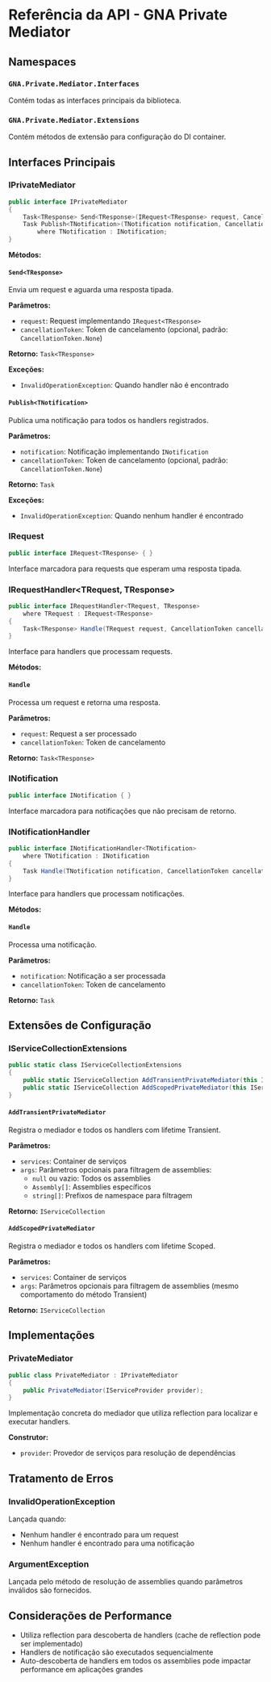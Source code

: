 # Referência da API - GNA Private Mediator

## Namespaces

### `GNA.Private.Mediator.Interfaces`
Contém todas as interfaces principais da biblioteca.

### `GNA.Private.Mediator.Extensions`
Contém métodos de extensão para configuração do DI container.

## Interfaces Principais

### IPrivateMediator

```csharp
public interface IPrivateMediator
{
    Task<TResponse> Send<TResponse>(IRequest<TResponse> request, CancellationToken cancellationToken = default);
    Task Publish<TNotification>(TNotification notification, CancellationToken cancellationToken = default)
        where TNotification : INotification;
}
```

**Métodos:**

#### `Send<TResponse>`
Envia um request e aguarda uma resposta tipada.

**Parâmetros:**
- `request`: Request implementando `IRequest<TResponse>`
- `cancellationToken`: Token de cancelamento (opcional, padrão: `CancellationToken.None`)

**Retorno:** `Task<TResponse>`

**Exceções:**
- `InvalidOperationException`: Quando handler não é encontrado

#### `Publish<TNotification>`
Publica uma notificação para todos os handlers registrados.

**Parâmetros:**
- `notification`: Notificação implementando `INotification`
- `cancellationToken`: Token de cancelamento (opcional, padrão: `CancellationToken.None`)

**Retorno:** `Task`

**Exceções:**
- `InvalidOperationException`: Quando nenhum handler é encontrado

### IRequest<TResponse>

```csharp
public interface IRequest<TResponse> { }
```

Interface marcadora para requests que esperam uma resposta tipada.

### IRequestHandler<TRequest, TResponse>

```csharp
public interface IRequestHandler<TRequest, TResponse>
    where TRequest : IRequest<TResponse>
{
    Task<TResponse> Handle(TRequest request, CancellationToken cancellationToken);
}
```

Interface para handlers que processam requests.

**Métodos:**

#### `Handle`
Processa um request e retorna uma resposta.

**Parâmetros:**
- `request`: Request a ser processado
- `cancellationToken`: Token de cancelamento

**Retorno:** `Task<TResponse>`

### INotification

```csharp
public interface INotification { }
```

Interface marcadora para notificações que não precisam de retorno.

### INotificationHandler<TNotification>

```csharp
public interface INotificationHandler<TNotification>
    where TNotification : INotification
{
    Task Handle(TNotification notification, CancellationToken cancellationToken);
}
```

Interface para handlers que processam notificações.

**Métodos:**

#### `Handle`
Processa uma notificação.

**Parâmetros:**
- `notification`: Notificação a ser processada
- `cancellationToken`: Token de cancelamento

**Retorno:** `Task`

## Extensões de Configuração

### IServiceCollectionExtensions

```csharp
public static class IServiceCollectionExtensions
{
    public static IServiceCollection AddTransientPrivateMediator(this IServiceCollection services, params object[] args);
    public static IServiceCollection AddScopedPrivateMediator(this IServiceCollection services, params object[] args);
}
```

#### `AddTransientPrivateMediator`

Registra o mediador e todos os handlers com lifetime Transient.

**Parâmetros:**
- `services`: Container de serviços
- `args`: Parâmetros opcionais para filtragem de assemblies:
  - `null` ou vazio: Todos os assemblies
  - `Assembly[]`: Assemblies específicos
  - `string[]`: Prefixos de namespace para filtragem

**Retorno:** `IServiceCollection`

#### `AddScopedPrivateMediator`

Registra o mediador e todos os handlers com lifetime Scoped.

**Parâmetros:**
- `services`: Container de serviços
- `args`: Parâmetros opcionais para filtragem de assemblies (mesmo comportamento do método Transient)

**Retorno:** `IServiceCollection`

## Implementações

### PrivateMediator

```csharp
public class PrivateMediator : IPrivateMediator
{
    public PrivateMediator(IServiceProvider provider);
}
```

Implementação concreta do mediador que utiliza reflection para localizar e executar handlers.

**Construtor:**
- `provider`: Provedor de serviços para resolução de dependências

## Tratamento de Erros

### InvalidOperationException

Lançada quando:
- Nenhum handler é encontrado para um request
- Nenhum handler é encontrado para uma notificação

### ArgumentException

Lançada pelo método de resolução de assemblies quando parâmetros inválidos são fornecidos.

## Considerações de Performance

- Utiliza reflection para descoberta de handlers (cache de reflection pode ser implementado)
- Handlers de notificação são executados sequencialmente
- Auto-descoberta de handlers em todos os assemblies pode impactar performance em aplicações grandes
